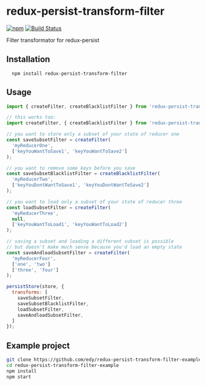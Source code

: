 # redux-persist-transform-filter

[![npm](https://img.shields.io/npm/v/redux-persist-transform-filter.svg?maxAge=2592000&style=flat-square)](https://www.npmjs.com/package/redux-persist-transform-filter)
[![Build Status](https://travis-ci.org/edy/redux-persist-transform-filter.svg?branch=master)](https://travis-ci.org/edy/redux-persist-transform-filter)

Filter transformator for redux-persist

## Installation
```
  npm install redux-persist-transform-filter
```

## Usage

```js
import { createFilter, createBlacklistFilter } from 'redux-persist-transform-filter';

// this works too:
import createFilter, { createBlacklistFilter } from 'redux-persist-transform-filter';

// you want to store only a subset of your state of reducer one
const saveSubsetFilter = createFilter(
  'myReducerOne',
  ['keyYouWantToSave1', 'keyYouWantToSave2']
);

// you want to remove some keys before you save
const saveSubsetBlacklistFilter = createBlacklistFilter(
  'myReducerTwo',
  ['keyYouDontWantToSave1', 'keyYouDontWantToSave2']
);

// you want to load only a subset of your state of reducer three
const loadSubsetFilter = createFilter(
  'myReducerThree',
  null,
  ['keyYouWantToLoad1', 'keyYouWantToLoad2']
);

// saving a subset and loading a different subset is possible
// but doesn't make much sense because you'd load an empty state
const saveAndloadSubsetFilter = createFilter(
  'myReducerFour',
  ['one', 'two']
  ['three', 'four']
);

persistStore(store, {
  transforms: [
    saveSubsetFilter,
    saveSubsetBlacklistFilter,
    loadSubsetFilter,
    saveAndloadSubsetFilter,
  ]
});
```

## Example project

```sh
git clone https://github.com/edy/redux-persist-transform-filter-example.git
cd redux-persist-transform-filter-example
npm install
npm start
```
